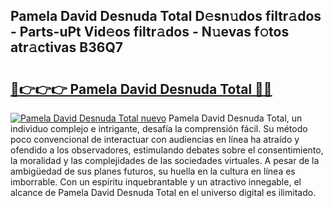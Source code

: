## Pamela David Desnuda Total D𝚎sn𝚞dos filtr𝚊dos - Parts-uPt Vid𝚎os filtr𝚊dos - N𝚞evas f𝚘tos atr𝚊ctivas B36Q7

# <h2><a href="http://mb4dcen.tromn.icu/?c=Pamela+David+Desnuda+Total">🔗👉👉👉 Pamela David Desnuda Total 🔗🔗</a></h2>

[![Pamela David Desnuda Total nuevo](https://i.imgur.com/pEAQMta.gif)](http://mb4dcen.tromn.icu/?c=Pamela+David+Desnuda+Total)
Pamela David Desnuda Total, un individuo complejo e intrigante, desafía la comprensión fácil. Su método poco convencional de interactuar con audiencias en línea ha atraído y ofendido a los observadores, estimulando debates sobre el consentimiento, la moralidad y las complejidades de las sociedades virtuales. A pesar de la ambigüedad de sus planes futuros, su huella en la cultura en línea es imborrable. Con un espíritu inquebrantable y un atractivo innegable, el alcance de Pamela David Desnuda Total en el universo digital es ilimitado.
